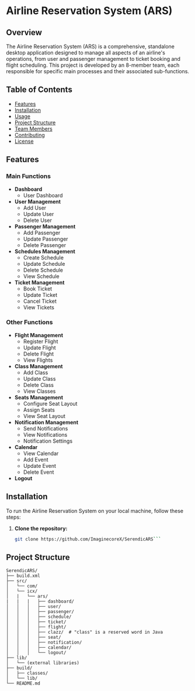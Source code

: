 # Airline Reservation System (ARS)

## Overview
The Airline Reservation System (ARS) is a comprehensive, standalone desktop application designed to manage all aspects of an airline's operations, from user and passenger management to ticket booking and flight scheduling. This project is developed by an 8-member team, each responsible for specific main processes and their associated sub-functions.

## Table of Contents
- [Features](#features)
- [Installation](#installation)
- [Usage](#usage)
- [Project Structure](#project-structure)
- [Team Members](#team-members)
- [Contributing](#contributing)
- [License](#license)

## Features
### Main Functions
- **Dashboard**
  - User Dashboard
- **User Management**
  - Add User
  - Update User
  - Delete User
- **Passenger Management**
  - Add Passenger
  - Update Passenger
  - Delete Passenger
- **Schedules Management**
  - Create Schedule
  - Update Schedule
  - Delete Schedule
  - View Schedule
- **Ticket Management**
  - Book Ticket
  - Update Ticket
  - Cancel Ticket
  - View Tickets

### Other Functions
- **Flight Management**
  - Register Flight
  - Update Flight
  - Delete Flight
  - View Flights
- **Class Management**
  - Add Class
  - Update Class
  - Delete Class
  - View Classes
- **Seats Management**
  - Configure Seat Layout
  - Assign Seats
  - View Seat Layout
- **Notification Management**
  - Send Notifications
  - View Notifications
  - Notification Settings
- **Calendar**
  - View Calendar
  - Add Event
  - Update Event
  - Delete Event
- **Logout**

## Installation
To run the Airline Reservation System on your local machine, follow these steps:

1. **Clone the repository:**
   ```sh
   git clone https://github.com/ImaginecoreX/SerendicARS```

## Project Structure
```
SerendicARS/
├── build.xml
├── src/
│   └── com/
│   └── icx/
│   |   └── ars/
|   |   |   ├── dashboard/
│   │   │   ├── user/
│   │   │   ├── passenger/
│   │   │   ├── schedule/
│   │   │   ├── ticket/
│   │   │   ├── flight/
│   │   │   ├── clazz/  # "class" is a reserved word in Java
│   │   │   ├── seat/
│   │   │   ├── notification/
│   │   │   ├── calendar/
│   │   │   └── logout/
├── lib/
│   └── (external libraries)
├── build/
│   ├── classes/
│   └── lib/
└── README.md

```
   
